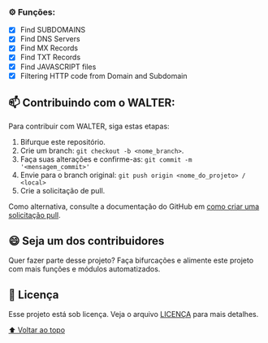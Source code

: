 ### ⚙️ Funções:

- [x] Find SUBDOMAINS
- [x] Find DNS Servers
- [x] Find MX Records
- [x] Find TXT Records
- [x] Find JAVASCRIPT files
- [x] Filtering HTTP code from Domain and Subdomain

## 📫 Contribuindo com o WALTER:
Para contribuir com WALTER, siga estas etapas:

1. Bifurque este repositório.
2. Crie um branch: `git checkout -b <nome_branch>`.
3. Faça suas alterações e confirme-as: `git commit -m '<mensagem_commit>'`
4. Envie para o branch original: `git push origin <nome_do_projeto> / <local>`
5. Crie a solicitação de pull.

Como alternativa, consulte a documentação do GitHub em [como criar uma solicitação pull](https://help.github.com/en/github/collaborating-with-issues-and-pull-requests/creating-a-pull-request).


## 😄 Seja um dos contribuidores<br>

Quer fazer parte desse projeto? Faça bifurcações e alimente este projeto com mais funções e módulos automatizados.

## 📝 Licença

Esse projeto está sob licença. Veja o arquivo [LICENÇA](LICENSE) para mais detalhes.

[⬆ Voltar ao topo](#WALTER)<br>

